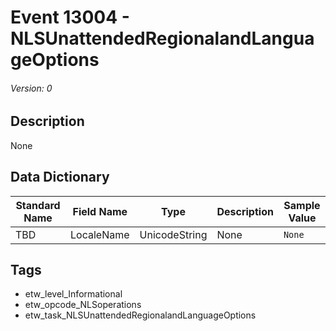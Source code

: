 # Event 13004 - NLSUnattendedRegionalandLanguageOptions
###### Version: 0

## Description
None

## Data Dictionary
|Standard Name|Field Name|Type|Description|Sample Value|
|---|---|---|---|---|
|TBD|LocaleName|UnicodeString|None|`None`|

## Tags
* etw_level_Informational
* etw_opcode_NLSoperations
* etw_task_NLSUnattendedRegionalandLanguageOptions